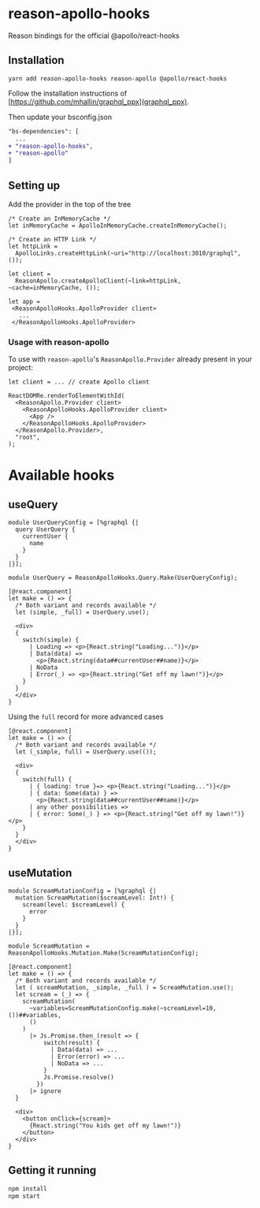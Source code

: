 # reason-apollo-hooks

Reason bindings for the official @apollo/react-hooks

## Installation

```
yarn add reason-apollo-hooks reason-apollo @apollo/react-hooks
```

Follow the installation instructions of [https://github.com/mhallin/graphql_ppx](graphql_ppx).

Then update your bsconfig.json

```diff
"bs-dependencies": [
  ...
+ "reason-apollo-hooks",
+ "reason-apollo"
]
```

## Setting up
Add the provider in the top of the tree

```reason
/* Create an InMemoryCache */
let inMemoryCache = ApolloInMemoryCache.createInMemoryCache();

/* Create an HTTP Link */
let httpLink =
  ApolloLinks.createHttpLink(~uri="http://localhost:3010/graphql", ());

let client =
  ReasonApollo.createApolloClient(~link=httpLink, ~cache=inMemoryCache, ());

let app =
 <ReasonApolloHooks.ApolloProvider client>
   ...
 </ReasonApolloHooks.ApolloProvider>
```

### Usage with reason-apollo

To use with `reason-apollo`'s `ReasonApollo.Provider` already present in your project:

```reason
let client = ... // create Apollo client

ReactDOMRe.renderToElementWithId(
  <ReasonApollo.Provider client>
    <ReasonApolloHooks.ApolloProvider client>
      <App />
    </ReasonApolloHooks.ApolloProvider>
  </ReasonApollo.Provider>,
  "root",
);
```


# Available hooks

## useQuery

```reason
module UserQueryConfig = [%graphql {|
  query UserQuery {
    currentUser {
      name
    }
  }
|}];

module UserQuery = ReasonApolloHooks.Query.Make(UserQueryConfig);

[@react.component]
let make = () => {
  /* Both variant and records available */
  let (simple, _full) = UserQuery.use();

  <div>
  {
    switch(simple) {
      | Loading => <p>{React.string("Loading...")}</p>
      | Data(data) =>
        <p>{React.string(data##currentUser##name)}</p>
      | NoData
      | Error(_) => <p>{React.string("Get off my lawn!")}</p>
    }
  }
  </div>
}
```
Using the `full` record for more advanced cases

```reason
[@react.component]
let make = () => {
  /* Both variant and records available */
  let (_simple, full) = UserQuery.use(());

  <div>
  {
    switch(full) {
      | { loading: true }=> <p>{React.string("Loading...")}</p>
      | { data: Some(data) } =>
        <p>{React.string(data##currentUser##name)}</p>
      | any other possibilities =>
      | { error: Some(_) } => <p>{React.string("Get off my lawn!")}</p>
    }
  }
  </div>
}
```


## useMutation

```reason
module ScreamMutationConfig = [%graphql {|
  mutation ScreamMutation($screamLevel: Int!) {
    scream(level: $screamLevel) {
      error
    }
  }
|}];

module ScreamMutation = ReasonApolloHooks.Mutation.Make(ScreamMutationConfig);

[@react.component]
let make = () => {
  /* Both variant and records available */
  let ( screamMutation, _simple, _full ) = ScreamMutation.use();
  let scream = (_) => {
    screamMutation(
      ~variables=ScreamMutationConfig.make(~screamLevel=10, ())##variables,
      ()
    )
      |> Js.Promise.then_(result => {
          switch(result) {
            | Data(data) => ...
            | Error(error) => ...
            | NoData => ...
          }
          Js.Promise.resolve()
        })
      |> ignore
  }

  <div>
    <button onClick={scream}>
      {React.string("You kids get off my lawn!")}
    </button>
  </div>
}
```

## Getting it running

```sh
npm install
npm start
```
